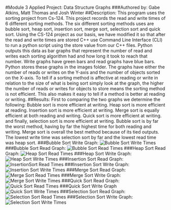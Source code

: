#Module 3 Applied Project: Data Structure Graphs
###Authored by: Gabe Atkins, Matt Thomas and Josh Winter
##Description:
This program uses the sorting project from Cs-124. This project records the read and write times of 6 different sorting methods. The six different sorting methods uses are bubble
sort, heap sort, insertion sort, merge sort, selection sort and quick sort. Using the CS-124 project as our basis, we have modified it so that after the read and write times are
stored C++ use Command Line Interface (CLI) to run a python script using the store value from our C++ files. Python outputs this data as bar graphs that represent the number of 
read and writes each sorting algorithm had and how long it took to reach that number. Write graphs have green bars and read graphs have blue bars. Python stores these graphs in
the images folder. The graphs have either the number of reads or writes on the Y-axis and the number of objects sorted on the X-axis. To tell if a sorting method is affective at
reading or write in relation to the size of what is being sort simply look at the graph, the higher the number of reads or writes for objects to store means the sorting method is
not efficient. This also makes it easy to tell if a method is better at reading or writing.
##Results:
First to comparing the two graphs we determine the following:
Bubble sort is more efficient at writing.
Heap sort is more efficient at reading.
Insertion sort is more efficient at writing.
Merge sort is equally efficient at both reading and writing.
Quick sort is more efficient at writing.
and finally, selection sort is more efficient at writing.
Bubble sort is by far the worst method, having by far the highest time for both reading and writing. Merge sort is overall the best method because of its tied outputs. The lowest
write time was selection sort by far and the lowest read time was heap sort.
###Bubble Sort Write Graph:
![Bubble Sort Write Times](images/BubbleWriteTimes.png "Bubble Sort Write Times")
###Bubble Sort Read Graph:
![Bubble Sort Read Times](images/NumberBubbleReads.png "Bubble Sort Read Times")
###Heap Sort Read Graph:
![Heap Sort Read Times](images/HeapReadTimes.png "Heap Sort Read Times")
###Heap Sort Write Graph:
![Heap Sort Write Times](images/HeapWriteTimes.png "Heap Sort Write Times")
###Insertion Sort Read Graph:
![InsertionSort Read Times](images/InsertionReadTimes.png "Insertion Sort Read Times")
###Insertion Sort Write Graph:
![Insertion Sort Write Times](images/InsertionWriteTimes.png "Insertion Sort Write Times")
###Merge Sort Read Graph:
![Merge Sort Read Times](images/MergeReadTimes.png "Merge Sort Read Times")
###Merge Sort Write Graph:
![Merge Sort Write Times](images/MergeWriteTimes.png "Merge Sort Write Times")
###Quick Sort Read Graph:
![Quick Sort Read Times](images/QuickReadTimes.png "Quick Sort Read Times")
###Quick Sort Write Graph
![Quick Sort Write Times](images/QuickWriteTimes.png "Quick Sort Write Times")
###Selection Sort Read Graph:
![Selection Sort Read Times](images/SelectionReadTimes.png "Selection Sort Read Times")
###Selection Sort Write Graph:
![Selection Sort Write Times](images/SelectionWriteTimes.png "Selection Sort Write Times")
